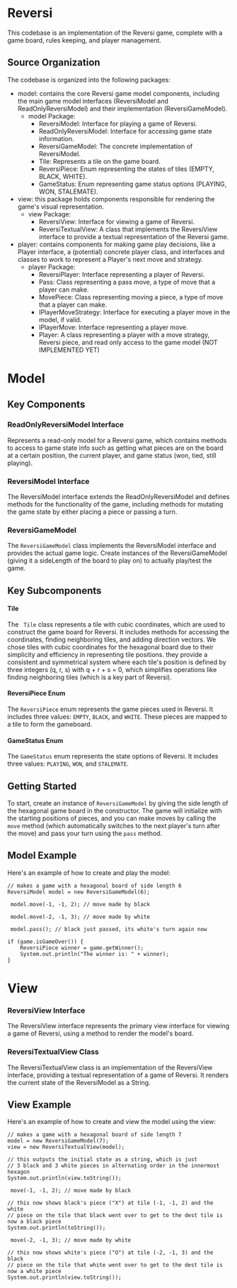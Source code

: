 # Reversi 

This codebase is an implementation of the Reversi game,
complete with a game board, rules keeping, and player management.


## Source Organization
The codebase is organized into the following packages:

- model: contains the core Reversi game model components, including the main game model interfaces
  (ReversiModel and ReadOnlyReversiModel) and their implementation (ReversiGameModel).
  - model Package:
    - ReversiModel: Interface for playing a game of Reversi.
    - ReadOnlyReversiModel: Interface for accessing game state information.
    - ReversiGameModel: The concrete implementation of ReversiModel.
    - Tile: Represents a tile on the game board.
    - ReversiPiece: Enum representing the states of tiles (EMPTY, BLACK, WHITE).
    - GameStatus: Enum representing game status options (PLAYING, WON, STALEMATE).
- view: this package holds components responsible for rendering the game's visual representation.
  - view Package:
    - ReversiView: Interface for viewing a game of Reversi.
    - ReversiTextualView: A class that implements the ReversiView interface to provide a textual 
     representation of the Reversi game.
- player: contains components for making game play decisions, like a Player interface, a (potential) 
concrete player class, and interfaces and classes to work to represent a Player's next move and 
strategy.
  - player Package: 
    - ReversiPlayer: Interface representing a player of Reversi.
    - Pass: Class representing a pass move, a type of move that a player can make.
    - MovePiece: Class representing moving a piece, a type of move that a player can make.
    - IPlayerMoveStrategy: Interface for executing a player move in the model, if valid.
    - IPlayerMove: Interface representing a player move.
    - Player: A class representing a player with a move strategy, Reversi piece, 
      and read only access to the game model (NOT IMPLEMENTED YET)

# Model 

## Key Components

### ReadOnlyReversiModel Interface

Represents a read-only model for a Reversi game, which contains methods to access to game state 
info such as getting what pieces are on the board at a certain position, the current player, 
and game status (won, tied, still playing).

### ReversiModel Interface 

The ReversiModel interface extends the ReadOnlyReversiModel and defines methods for the 
functionality of the game, including methods for mutating the game state by either placing a piece
or passing a turn. 


### ReversiGameModel

The `ReversiGameModel` class implements the ReversiModel interface and provides the actual game
logic. Create instances of the ReversiGameModel (giving it a sideLength of the board to play on)
to actually play/test the game. 

## Key Subcomponents

####  Tile

The ` Tile` class represents a tile with cubic coordinates, which are used to construct the game
board for Reversi. It includes methods for accessing the coordinates, finding neighboring tiles, and
adding direction vectors. We chose tiles with cubic coordinates for the hexagonal board due to their simplicity and
efficiency in representing tile positions. they provide a consistent and symmetrical system
where each tile's position is defined by three integers (q, r, s) with q + r + s = 0,
 which simplifies operations like finding neighboring tiles (which is a key part of Reversi).

#### ReversiPiece Enum

The `ReversiPiece` enum represents the game pieces used in Reversi. It includes three
values: `EMPTY`, `BLACK`, and `WHITE`. These pieces are mapped to a tile to form the gameboard. 

#### GameStatus Enum

The `GameStatus` enum represents the state options of Reversi. It includes three
values: `PLAYING`, `WON`, and `STALEMATE`.



## Getting Started

To start, create an instance of `ReversiGameModel` by giving the
side length of the hexagonal game board in the constructor. The game will initialize with the
starting positions
of pieces, and you can make moves by calling the `move` method (which automatically switches to the
next player's turn after the move)
and pass your turn using the `pass` method.

## Model Example

Here's an example of how to create and play the model:

```
// makes a game with a hexagonal board of side length 6
ReversiModel model = new ReversiGameModel(6); 

 model.move(-1, -1, 2); // move made by black
 
 model.move(-2, -1, 3); // move made by white

 model.pass(); // black just passed, its white's turn again now

if (game.isGameOver()) {
    ReversiPiece winner = game.getWinner();
    System.out.println("The winner is: " + winner);
}
```

# View  

### ReversiView Interface

The ReversiView interface represents the primary view interface for viewing a game of Reversi, using
a method to render the model's board.


### ReversiTextualView Class

The ReversiTextualView class is an implementation of the ReversiView interface, providing a textual
representation of a game of Reversi. It renders the current state of the ReversiModel as a String.


## View Example

Here's an example of how to create and view the model using the view:

```
// makes a game with a hexagonal board of side length 7
model = new ReversiGameModel(7);
view = new ReversiTextualView(model); 

// this outputs the initial state as a string, which is just 
// 3 black and 3 white pieces in alternating order in the innermost hexagon
System.out.println(view.toString()); 

 move(-1, -1, 2); // move made by black

// this now shows black's piece ("X") at tile (-1, -1, 2) and the white
// piece on the tile that black went over to get to the dest tile is now a black piece
System.out.println(toString()); 

 move(-2, -1, 3); // move made by white

// this now shows white's piece ("O") at tile (-2, -1, 3) and the black
// piece on the tile that white went over to get to the dest tile is now a white piece
System.out.println(view.toString());


```
